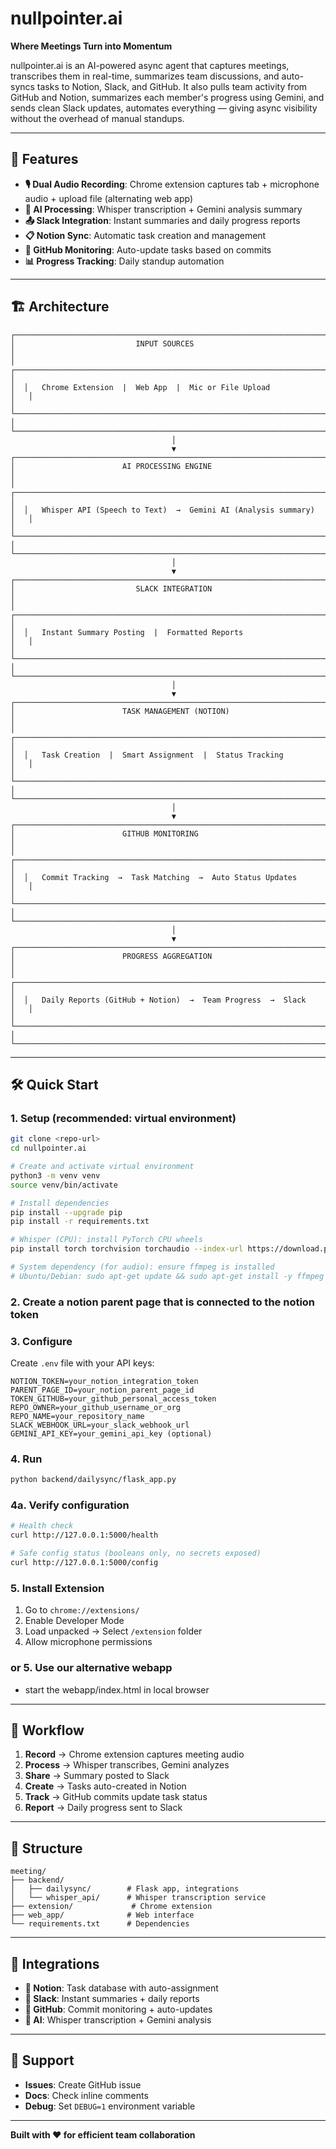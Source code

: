 # nullpointer.ai

**Where Meetings Turn into Momentum**


nullpointer.ai is an AI-powered async agent that captures meetings, transcribes them in real-time, summarizes team discussions, and auto-syncs tasks to Notion, Slack, and GitHub. It also pulls team activity from GitHub and Notion, summarizes each member's progress using Gemini, and sends clean Slack updates, automates everything — giving async visibility without the overhead of manual standups.

---

## 🚀 Features

- **🎙️ Dual Audio Recording**: Chrome extension captures tab + microphone audio + upload file (alternating web app)
- **🤖 AI Processing**: Whisper transcription + Gemini analysis summary
- **📤 Slack Integration**: Instant summaries and daily progress reports
- **📋 Notion Sync**: Automatic task creation and management
- **🐙 GitHub Monitoring**: Auto-update tasks based on commits
- **📊 Progress Tracking**: Daily standup automation

---

## 🏗️ Architecture

```
┌─────────────────────────────────────────────────────────────────────────────┐
│                           INPUT SOURCES                                     │
│  ┌─────────────────────────────────────────────────────────────────────┐   │
│  │   Chrome Extension  |  Web App  |  Mic or File Upload              │   │
│  └─────────────────────────────────────────────────────────────────────┘   │
└─────────────────────────────────────────────────────────────────────────────┘
                                    │
                                    ▼
┌─────────────────────────────────────────────────────────────────────────────┐
│                        AI PROCESSING ENGINE                                 │
│  ┌─────────────────────────────────────────────────────────────────────┐   │
│  │   Whisper API (Speech to Text)  →  Gemini AI (Analysis summary)    │   │
│  └─────────────────────────────────────────────────────────────────────┘   │
└─────────────────────────────────────────────────────────────────────────────┘
                                    │
                                    ▼
┌─────────────────────────────────────────────────────────────────────────────┐
│                           SLACK INTEGRATION                                 │
│  ┌─────────────────────────────────────────────────────────────────────┐   │
│  │   Instant Summary Posting  |  Formatted Reports                     │   │
│  └─────────────────────────────────────────────────────────────────────┘   │
└─────────────────────────────────────────────────────────────────────────────┘
                                    │
                                    ▼
┌─────────────────────────────────────────────────────────────────────────────┐
│                        TASK MANAGEMENT (NOTION)                            │
│  ┌─────────────────────────────────────────────────────────────────────┐   │
│  │   Task Creation  |  Smart Assignment  |  Status Tracking           │   │
│  └─────────────────────────────────────────────────────────────────────┘   │
└─────────────────────────────────────────────────────────────────────────────┘
                                    │
                                    ▼
┌─────────────────────────────────────────────────────────────────────────────┐
│                        GITHUB MONITORING                                    │
│  ┌─────────────────────────────────────────────────────────────────────┐   │
│  │   Commit Tracking  →  Task Matching  →  Auto Status Updates        │   │
│  └─────────────────────────────────────────────────────────────────────┘   │
└─────────────────────────────────────────────────────────────────────────────┘
                                    │
                                    ▼
┌─────────────────────────────────────────────────────────────────────────────┐
│                        PROGRESS AGGREGATION                                │
│  ┌─────────────────────────────────────────────────────────────────────┐   │
│  │   Daily Reports (GitHub + Notion)  →  Team Progress  →  Slack      │   │
│  └─────────────────────────────────────────────────────────────────────┘   │
└─────────────────────────────────────────────────────────────────────────────┘
```

---

## 🛠️ Quick Start

### 1. **Setup (recommended: virtual environment)**
```bash
git clone <repo-url>
cd nullpointer.ai

# Create and activate virtual environment
python3 -m venv venv
source venv/bin/activate

# Install dependencies
pip install --upgrade pip
pip install -r requirements.txt

# Whisper (CPU): install PyTorch CPU wheels
pip install torch torchvision torchaudio --index-url https://download.pytorch.org/whl/cpu

# System dependency (for audio): ensure ffmpeg is installed
# Ubuntu/Debian: sudo apt-get update && sudo apt-get install -y ffmpeg
```
### 2. Create a notion parent page that is connected to the notion token

### 3. **Configure**
Create `.env` file with your API keys:

```env
NOTION_TOKEN=your_notion_integration_token
PARENT_PAGE_ID=your_notion_parent_page_id
TOKEN_GITHUB=your_github_personal_access_token
REPO_OWNER=your_github_username_or_org
REPO_NAME=your_repository_name
SLACK_WEBHOOK_URL=your_slack_webhook_url
GEMINI_API_KEY=your_gemini_api_key (optional)
```


### 4. **Run**
```bash
python backend/dailysync/flask_app.py
```

### 4a. **Verify configuration**
```bash
# Health check
curl http://127.0.0.1:5000/health

# Safe config status (booleans only, no secrets exposed)
curl http://127.0.0.1:5000/config
```

### 5. **Install Extension**
1. Go to `chrome://extensions/`
2. Enable Developer Mode
3. Load unpacked → Select `/extension` folder
4. Allow microphone permissions

### or 5. **Use our alternative webapp**
- start the webapp/index.html in local browser
---

## 🔄 Workflow

1. **Record** → Chrome extension captures meeting audio
2. **Process** → Whisper transcribes, Gemini analyzes
3. **Share** → Summary posted to Slack
4. **Create** → Tasks auto-created in Notion
5. **Track** → GitHub commits update task status
6. **Report** → Daily progress sent to Slack

---

## 📁 Structure

```
meeting/
├── backend/
│   ├── dailysync/        # Flask app, integrations
│   └── whisper_api/      # Whisper transcription service
├── extension/             # Chrome extension
├── web_app/              # Web interface
└── requirements.txt      # Dependencies
```

---

## 🔗 Integrations

- **📝 Notion**: Task database with auto-assignment
- **💬 Slack**: Instant summaries + daily reports
- **🐙 GitHub**: Commit monitoring + auto-updates
- **🤖 AI**: Whisper transcription + Gemini analysis

---

## 🐛 Support

- **Issues**: Create GitHub issue
- **Docs**: Check inline comments
- **Debug**: Set `DEBUG=1` environment variable

---

**Built with ❤️ for efficient team collaboration**
